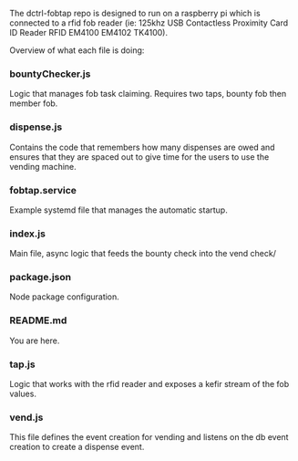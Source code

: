 The dctrl-fobtap repo is designed to run on a raspberry pi which is connected to a rfid fob reader
(ie: 125khz USB Contactless Proximity Card ID Reader RFID EM4100 EM4102 TK4100).

Overview of what each file is doing:

### bountyChecker.js
Logic that manages fob task claiming. Requires two taps, bounty fob then member fob.

### dispense.js
Contains the code that remembers how many dispenses are owed and ensures that they are spaced out to give time for the users to use the vending machine.

### fobtap.service
Example systemd file that manages the automatic startup.

### index.js
Main file, async logic that feeds the bounty check into the vend check/

### package.json
Node package configuration.

### README.md
You are here.

### tap.js
Logic that works with the rfid reader and exposes a kefir stream of the fob values.

### vend.js
This file defines the event creation for vending and listens on the db event creation to create a dispense event.
